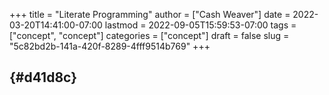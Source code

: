 +++
title = "Literate Programming"
author = ["Cash Weaver"]
date = 2022-03-20T14:41:00-07:00
lastmod = 2022-09-05T15:59:53-07:00
tags = ["concept", "concept"]
categories = ["concept"]
draft = false
slug = "5c82bd2b-141a-420f-8289-4fff9514b769"
+++

##  {#d41d8c}
